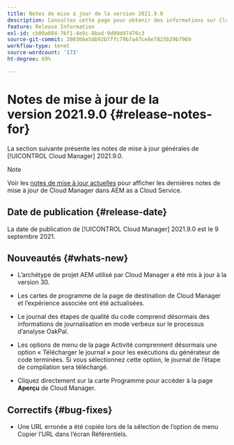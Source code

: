 ```yaml
---
title: Notes de mise à jour de la version 2021.9.0
description: Consultez cette page pour obtenir des informations sur Cloud Manager 2021.9.0
feature: Release Information
exl-id: cb00a084-76f1-4e9c-8bad-9d09d47476c3
source-git-commit: 200366e5db92b7ffc79b7a47ce8e7825b29b7969
workflow-type: tm+mt
source-wordcount: '173'
ht-degree: 69%

---
```


# Notes de mise à jour de la version 2021.9.0 {#release-notes-for}

La section suivante présente les notes de mise à jour générales de [!UICONTROL Cloud Manager] 2021.9.0.

>[!NOTE]
>Voir les [notes de mise à jour actuelles](https://experienceleague.adobe.com/docs/experience-manager-cloud-service/onboarding/getting-access/release-notes-cloud-manager/release-notes-cm-current.html?lang=fr#getting-access) pour afficher les dernières notes de mise à jour de Cloud Manager dans AEM as a Cloud Service.

## Date de publication {#release-date}

La date de publication de [!UICONTROL Cloud Manager] 2021.9.0 est le 9 septembre 2021.

## Nouveautés {#whats-new}

* L’archétype de projet AEM utilisé par Cloud Manager a été mis à jour à la version 30.

* Les cartes de programme de la page de destination de Cloud Manager et l’expérience associée ont été actualisées.

* Le journal des étapes de qualité du code comprend désormais des informations de journalisation en mode verbeux sur le processus d’analyse OakPal.

* Les options de menu de la page Activité comprennent désormais une option « Télécharger le journal » pour les exécutions du générateur de code terminées. Si vous sélectionnez cette option, le journal de l’étape de compilation sera téléchargé.

* Cliquez directement sur la carte Programme pour accéder à la page **Aperçu** de Cloud Manager.

## Correctifs {#bug-fixes}

* Une URL erronée a été copiée lors de la sélection de l’option de menu Copier l’URL dans l’écran Référentiels.
